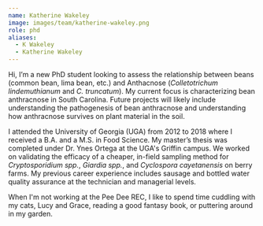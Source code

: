 ```yaml
---
name: Katherine Wakeley
image: images/team/katherine-wakeley.png
role: phd
aliases:
  - K Wakeley
  - Katherine Wakeley
---
```

Hi, I’m a new PhD student looking to assess the relationship between beans (common bean, lima bean, etc.) and Anthacnose (*Colletotrichum lindemuthianum* and *C. truncatum*).
My current focus is characterizing bean anthracnose in South Carolina.
Future projects will likely include understanding the pathogenesis of bean anthracnose and understanding how anthracnose survives on plant material in the soil. 

I attended the University of Georgia (UGA) from 2012 to 2018 where I received a B.A. and a M.S. in Food Science.
My master’s thesis was completed under Dr. Ynes Ortega at the UGA's Griffin campus.
We worked on validating the efficacy of a cheaper, in-field sampling method for *Cryptosporidium spp.*, *Giardia spp.*, and *Cyclospora cayetanensis* on berry farms.
My previous career experience includes sausage and bottled water quality assurance at the technician and managerial levels. 

When I'm not working at the Pee Dee REC, I like to spend time cuddling with my cats, Lucy and Grace, reading a good fantasy book, or puttering around in my garden.
